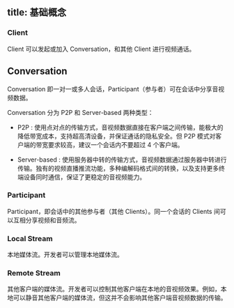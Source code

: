 ﻿
title: 基础概念
---

### Client

Client 可以发起或加入 Conversation，和其他 Client 进行视频通话。

## Conversation

Conversation 即一对一或多人会话，Participant（参与者）可在会话中分享音视频数据。

Conversation 分为 P2P 和 Server-based 两种类型：

*    P2P : 使用点对点的传输方式，音视频数据直接在客户端之间传输，能极大的降低带宽成本，支持超高清设备，并保证通话的隐私安全。但 P2P 模式对客户端的带宽要求较高，建议一个会话内不要超过 4 个客户端。

*    Server-based : 使用服务器中转的传输方式，音视频数据通过服务器中转进行传输。独有的视频直播推流功能，多种编解码格式间的转换，以及支持更多终端设备同时通信，保证了更稳定的音视频能力。

### Participant

Participant，即会话中的其他参与者（其他 Clients）。同一个会话的 Clients 间可以互相分享视频和音频流。

### Local Stream

本地媒体流。开发者可以管理本地媒体流。

### Remote Stream

其他客户端的媒体流。开发者可以控制其他客户端在本地的音视频效果。例如，本地可以静音其他客户端的媒体流，但这并不会影响其他客户端音视频数据的传输。
